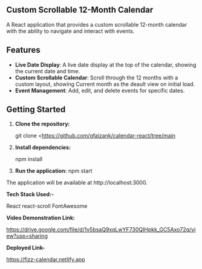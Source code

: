 ## Custom Scrollable 12-Month Calendar

A React application that provides a custom scrollable 12-month calendar with the ability to navigate and interact with events.

## Features

- **Live Date Display**: A live date display at the top of the calendar, showing the current date and time.
- **Custom Scrollable Calendar**: Scroll through the 12 months with a custom layout, showing Current month as the deault view on initial load.
- **Event Management**: Add, edit, and delete events for specific dates.

## Getting Started

1. **Clone the repository:**

   
   git clone <https://github.com/gfaizank/calendar-react/tree/main

2. **Install dependencies:**

   npm install

3. **Run the application:**
   npm start

The application will be available at http://localhost:3000.

**Tech Stack Used:-**

React
react-scroll
FontAwesome

**Video Demonstration Link:**

https://drive.google.com/file/d/1v5bsaQ9xqLwYF730QIHpkk_GC5Axo72q/view?usp=sharing

**Deployed Link-**

https://fizz-calendar.netlify.app